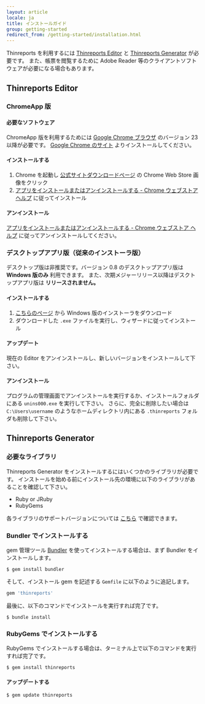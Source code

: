 ```yaml
---
layout: article
locale: ja
title: インストールガイド
group: getting-started
redirect_from: /getting-started/installation.html
---
```


Thinreports を利用するには [Thinreports Editor](http://www.thinreports.org/features/editor/) と
[Thinreports Generator](http://www.thinreports.org/features/generator/) が必要です。
また、帳票を閲覧するために Adobe Reader 等のクライアントソフトウェアが必要になる場合もあります。

## Thinreports Editor

### ChromeApp 版

#### 必要なソフトウェア

ChromeApp 版を利用するためには [Google Chrome ブラウザ](https://www.google.com/chrome/browser/desktop) のバージョン 23 以降が必要です。
[Google Chrome のサイト](https://www.google.com/chrome/browser/desktop) よりインストールしてください。

#### インストールする

  1. Chrome を起動し [公式サイトダウンロードページ](http://www.thinreports.org/download/) の Chrome Web Store 画像をクリック
  2. [アプリをインストールまたはアンインストールする - Chrome ウェブストア ヘルプ](https://support.google.com/chrome_webstore/answer/1053369?hl=ja) に従ってインストール

#### アンインストール

[アプリをインストールまたはアンインストールする - Chrome ウェブストア ヘルプ](https://support.google.com/chrome_webstore/answer/1053369?hl=ja) に従ってアンインストールしてください。

### デスクトップアプリ版（従来のインストーラ版）

<div class="alert alert-danger">
  デスクトップ版は非推奨です。バージョン 0.8 のデスクトップアプリ版は <strong>Windows 版のみ</strong> 利用できます。
  また、次期メジャーリリース以降はデスクトップアプリ版は <strong>リリースされません。</strong>
</div>

#### インストールする

  1. [こちらのページ](http://sourceforge.net/projects/thinreports/files/) から Windows 版のインストーラをダウンロード
  2. ダウンロードした `.exe` ファイルを実行し、ウィザードに従ってインストール

#### アップデート

現在の Editor をアンインストールし、新しいバージョンをインストールして下さい。

#### アンインストール

プログラムの管理画面でアンインストールを実行するか、インストールフォルダにある `unins000.exe` を実行して下さい。
さらに、完全に削除したい場合は `C:\Users\username` のようなホームディレクトリ内にある `.thinreports` フォルダも削除して下さい。

## Thinreports Generator

### 必要なライブラリ

Thinreports Generator をインストールするにはいくつかのライブラリが必要です。
インストールを始める前にインストール先の環境に以下のライブラリがあることを確認して下さい。

  * Ruby or JRuby
  * RubyGems

各ライブラリのサポートバージョンについては [こちら](http://www.thinreports.org/features/generator/) で確認できます。

### Bundler でインストールする

gem 管理ツール [Bundler](http://bundler.io/) を使ってインストールする場合は、まず Bundler をインストールします。

```
$ gem install bundler
```

そして、インストール gem を記述する `Gemfile` に以下のように追記します。

```ruby
gem 'thinreports'
```

最後に、以下のコマンドでインストールを実行すれば完了です。

```
$ bundle install
```

### RubyGems でインストールする

RubyGems でインストールする場合は、ターミナル上で以下のコマンドを実行すれば完了です。

```
$ gem install thinreports
```

#### アップデートする

```
$ gem update thinreports
```
